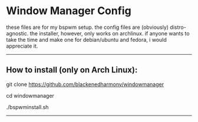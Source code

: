 # Window Manager Config
these files are for my bspwm setup.
the config files are (obviously) distro-agnostic.
the installer, however, only works on archlinux.
if anyone wants to take the time and make one for debian/ubuntu and fedora, i would appreciate it.

***

## How to install (only on Arch Linux):
git clone https://github.com/blackenedharmony/windowmanager

cd windowmanager

./bspwminstall.sh

***
